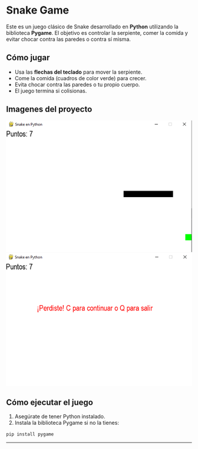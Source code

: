 #  Snake Game

Este es un juego clásico de Snake desarrollado en **Python** utilizando la biblioteca **Pygame**. El objetivo es controlar la serpiente, comer la comida y evitar chocar contra las paredes o contra sí misma.


##  Cómo jugar

- Usa las **flechas del teclado** para mover la serpiente.
- Come la comida (cuadros de color verde) para crecer.
- Evita chocar contra las paredes o tu propio cuerpo.
- El juego termina si colisionas.

##  Imagenes del proyecto


![Img](assets/image-1.png)
![Img2](assets/image-2.png)

##  Cómo ejecutar el juego

1. Asegúrate de tener Python instalado.
2. Instala la biblioteca Pygame si no la tienes:

```bash
pip install pygame
```
---
